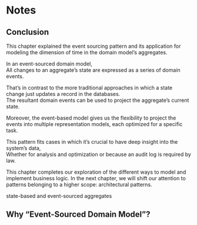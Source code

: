 # Notes

## Conclusion

This chapter explained the event sourcing pattern and its application for modeling the dimension of time in the domain model’s aggregates.

In an event-sourced domain model,  
All changes to an aggregate’s state are expressed as a series of domain events.

That’s in contrast to the more traditional approaches in which a state change just updates a record in the databases.  
The resultant domain events can be used to project the aggregate’s current state.

Moreover, the event-based model gives us the flexibility to project the events into multiple representation models, each optimized for a specific task.

This pattern fits cases in which it’s crucial to have deep insight into the system’s data,  
Whether for analysis and optimization or because an audit log is required by law.

This chapter completes our exploration of the different ways to model and implement
business logic. In the next chapter, we will shift our attention to patterns belonging to
a higher scope: architectural patterns.

state-based and event-sourced aggregates

## Why “Event-Sourced Domain Model”?
